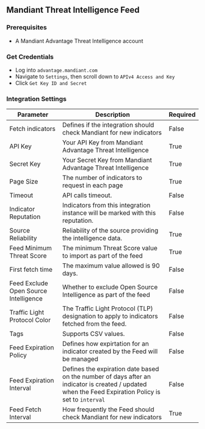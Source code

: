 ## Mandiant Threat Intelligence Feed

### Prerequisites
- A Mandiant Advantage Threat Intelligence account

### Get Credentials
- Log into `advantage.mandiant.com`
- Navigate to `Settings`, then scroll down to `APIv4 Access and Key`
- Click `Get Key ID and Secret`

### Integration Settings

| **Parameter** | **Description** | **Required** |
| --- | --- | --- |
| Fetch indicators | Defines if the integration should check Mandiant for new indicators | False |
| API Key | Your API Key from Mandiant Advantage Threat Intelligence | True |
| Secret Key | Your Secret Key from Mandiant Advantage Threat Intelligence | True |
| Page Size | The number of indicators to request in each page | True |
| Timeout | API calls timeout. | False |
| Indicator Reputation | Indicators from this integration instance will be marked with this reputation. | False |
| Source Reliability | Reliability of the source providing the intelligence data. | True |
| Feed Minimum Threat Score | The minimum Threat Score value to import as part of the feed | True |
| First fetch time | The maximum value allowed is 90 days. | False |
| Feed Exclude Open Source Intelligence | Whether to exclude Open Source Intelligence as part of the feed | False |
| Traffic Light Protocol Color | The Traffic Light Protocol (TLP) designation to apply to indicators fetched from the feed. | False |
| Tags | Supports CSV values. | False |
| Feed Expiration Policy | Defines how expirtation for an indicator created by the Feed will be managed | False |
| Feed Expiration Interval | Defines the expiration date based on the number of days after an indicator is created / updated when the Feed Expiration Policy is set to `interval` | False |
| Feed Fetch Interval | How frequently the Feed should check Mandiant for new indicators | True |